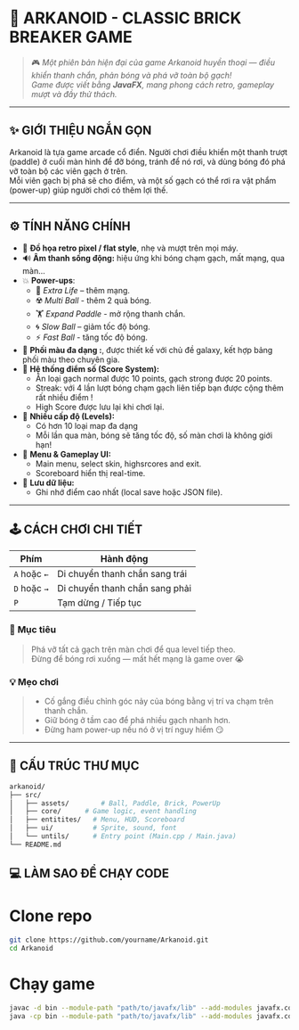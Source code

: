 # 🧱 ARKANOID - CLASSIC BRICK BREAKER GAME

> 🎮 *Một phiên bản hiện đại của game Arkanoid huyền thoại — điều khiển thanh chắn, phản bóng và phá vỡ toàn bộ gạch!  
> Game được viết bằng **JavaFX**, mang phong cách retro, gameplay mượt và đầy thử thách.*

---

## ✨ GIỚI THIỆU NGẮN GỌN

Arkanoid là tựa game arcade cổ điển. Người chơi điều khiển một thanh trượt (paddle) ở cuối màn hình để đỡ bóng, tránh để nó rơi, và dùng bóng đó phá vỡ toàn bộ các viên gạch ở trên.  
Mỗi viên gạch bị phá sẽ cho điểm, và một số gạch có thể rơi ra vật phẩm (power-up) giúp người chơi có thêm lợi thế.

---

## ⚙️ TÍNH NĂNG CHÍNH  
- 🎨 **Đồ họa retro pixel / flat style**, nhẹ và mượt trên mọi máy.  
- 🔊 **Âm thanh sống động:** hiệu ứng khi bóng chạm gạch, mất mạng, qua màn...  
- 💥 **Power-ups**:
  - 🧡 *Extra Life* – thêm mạng.
  - ☢️ *Multi Ball* - thêm 2 quả bóng.
  - 🏋️ *Expand Paddle* - mở rộng thanh chắn.
  - 🌀 *Slow Ball* – giảm tốc độ bóng.
  - ⚡️ *Fast Ball* - tăng tốc độ bóng.
- 👔 **Phối màu đa dạng :**, được thiết kế với chủ đề galaxy, kết hợp bảng phối màu theo chuyên gia. 
- 🌈 **Hệ thống điểm số (Score System):**
  - Ăn loại gạch normal được 10 points, gạch strong được 20 points.
  - Streak: với 4 lần lượt bóng chạm gạch liên tiếp bạn được cộng thêm rất nhiều điểm !
  - High Score được lưu lại khi chơi lại.
- 🧱 **Nhiều cấp độ (Levels):**
  - Có hơn 10 loại map đa dạng
  - Mỗi lần qua màn, bóng sẽ tăng tốc độ, số màn chơi là không giới hạn!
- 🧠 **Menu & Gameplay UI:**
  - Main menu, select skin, highsrcores and exit.
  - Scoreboard hiển thị real-time.
- 💾 **Lưu dữ liệu:**
  - Ghi nhớ điểm cao nhất (local save hoặc JSON file).

---

## 🕹️ CÁCH CHƠI CHI TIẾT

| Phím | Hành động |
|------|------------|
| `A` hoặc `←` | Di chuyển thanh chắn sang trái | 
| `D` hoặc `→`| Di chuyển thanh chắn sang phải |
| `P` | Tạm dừng / Tiếp tục |


### 🎯 **Mục tiêu**
> Phá vỡ tất cả gạch trên màn chơi để qua level tiếp theo.  
> Đừng để bóng rơi xuống — mất hết mạng là game over 😭

### 💡 **Mẹo chơi**
> - Cố gắng điều chỉnh góc nảy của bóng bằng vị trí va chạm trên thanh chắn.  
> - Giữ bóng ở tầm cao để phá nhiều gạch nhanh hơn.  
> - Đừng ham power-up nếu nó ở vị trí nguy hiểm 😏  

---

## 🧩 CẤU TRÚC THƯ MỤC

```bash
arkanoid/
├── src/
│   ├── assets/        # Ball, Paddle, Brick, PowerUp
│   ├── core/      # Game logic, event handling
│   ├── entitites/   # Menu, HUD, Scoreboard
│   ├── ui/          # Sprite, sound, font
│   └── untils/      # Entry point (Main.cpp / Main.java)
└── README.md
```
## 💻 LÀM SAO ĐỂ CHẠY CODE 

# Clone repo
``` bash
git clone https://github.com/yourname/Arkanoid.git
cd Arkanoid
```
# Chạy game 
``` bash
javac -d bin --module-path "path/to/javafx/lib" --add-modules javafx.controls src/**/*.java
java -cp bin --module-path "path/to/javafx/lib" --add-modules javafx.controls main.Main
```



